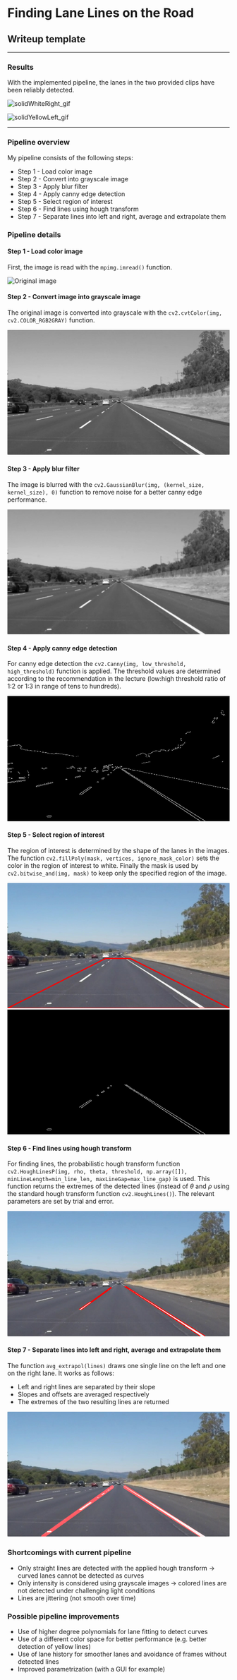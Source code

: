 # **Finding Lane Lines on the Road** 


## Writeup template

---

### Results

With the implemented pipeline, the lanes in the two provided clips have been reliably detected.

![solidWhiteRight_gif](./test_videos_output/solidWhiteRight.gif)

![solidYellowLeft_gif](./test_videos_output/solidYellowLeft.gif)


---


### Pipeline overview 

My pipeline consists of the following steps:

* Step 1 - Load color image
* Step 2 - Convert into grayscale image
* Step 3 - Apply blur filter
* Step 4 - Apply canny edge detection
* Step 5 - Select region of interest
* Step 6 - Find lines using hough transform
* Step 7 - Separate lines into left and right, average and extrapolate them


### Pipeline details

#### Step 1 - Load color image

First, the image is read with the `mpimg.imread()` function.

![Original image](./test_images/solidWhiteRight.jpg)


#### Step 2 - Convert image into grayscale image

The original image is converted into grayscale with the `cv2.cvtColor(img, cv2.COLOR_RGB2GRAY)` function.

![Grayscale image](./test_images_output/solidWhiteRight_gray.jpg)


#### Step 3 - Apply blur filter

The image is blurred with the `cv2.GaussianBlur(img, (kernel_size, kernel_size), 0)` function to remove noise for a better canny edge performance. 

![Blurred image](./test_images_output/solidWhiteRight_gray_blr.jpg)


#### Step 4 - Apply canny edge detection

For canny edge detection the `cv2.Canny(img, low_threshold, high_threshold)` function is applied. The threshold values are determined according to the recommendation in the lecture (low:high threshold ratio of 1:2 or 1:3 in range of tens to hundreds).

![Canny edge detection](./test_images_output/solidWhiteRight_canny.jpg)


#### Step 5 - Select region of interest

The region of interest is determined by the shape of the lanes in the images. The function `cv2.fillPoly(mask, vertices, ignore_mask_color)` sets the color in the region of interest to white. Finally the mask is used by `cv2.bitwise_and(img, mask)` to keep only the specified region of the image.

![Region of interest](./test_images_output/solidWhiteRight_roi.jpg)
![Region of interest in canny edge image](./test_images_output/solidWhiteRight_canny_roi.jpg)


#### Step 6 - Find lines using hough transform

For finding lines, the probabilistic hough transform function `cv2.HoughLinesP(img, rho, theta, threshold, np.array([]), minLineLength=min_line_len, maxLineGap=max_line_gap)` is used. This function returns the extremes of the detected lines (instead of $\theta$ and $\rho$ using the standard hough transform function `cv2.HoughLines()`). The relevant parameters are set by trial and error. 

![Hough transformed image](./test_images_output/solidWhiteRight_hough.jpg)

#### Step 7 - Separate lines into left and right, average and extrapolate them

The function `avg_extrapol(lines)` draws one single line on the left and one on the right lane. It works as follows:
* Left and right lines are separated by their slope
* Slopes and offsets are averaged respectively
* The extremes of the two resulting lines are returned

![Final image](./test_images_output/solidWhiteRight_final_image.jpg)


### Shortcomings with current pipeline

* Only straight lines are detected with the applied hough transform -> curved lanes cannot be detected as curves
* Only intensity is considered using grayscale images -> colored lines are not detected under challenging light conditions
* Lines are jittering (not smooth over time)


### Possible pipeline improvements

* Use of higher degree polynomials for lane fitting to detect curves
* Use of a different color space for better performance (e.g. better detection of yellow lines)
* Use of lane history for smoother lanes and avoidance of frames without detected lines
* Improved parametrization (with a GUI for example)


